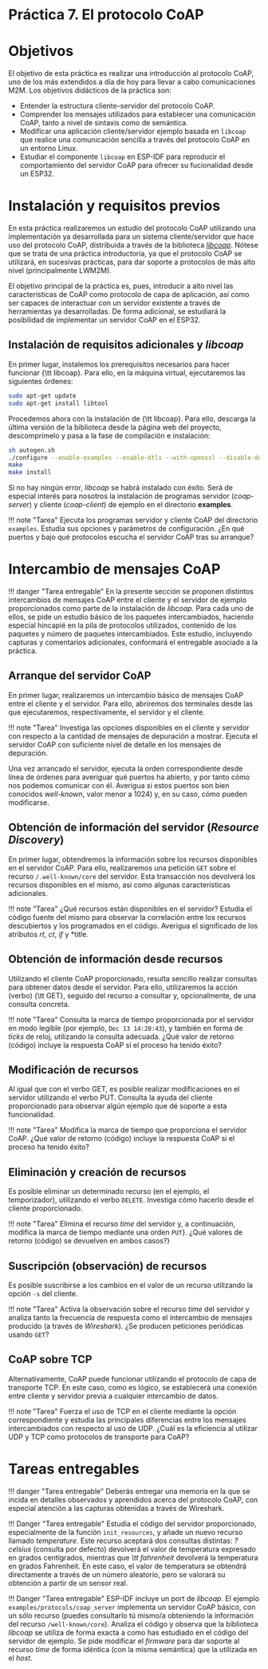 # Práctica 7. El protocolo CoAP

# Objetivos

El objetivo de esta práctica es realizar una introducción al protocolo
CoAP, uno de los más extendidos a día de hoy para llevar a cabo comunicaciones
M2M. Los objetivos didácticos de la práctica son:

* Entender la estructura cliente-servidor del protocolo CoAP.
* Comprender los mensajes utilizados para establecer una comunicación CoAP, 
tanto a nivel de sintaxis como de semántica.
* Modificar una aplicación cliente/servidor ejemplo basada en `libcoap` que realice una comunicación 
sencilla a través del protocolo CoAP en un entorno Linux.
* Estudiar el componente `libcoap` en ESP-IDF para reproducir el comportamiento
del servidor CoAP para ofrecer su fucionalidad desde un ESP32. 


# Instalación y requisitos previos

En esta práctica realizaremos un estudio del protocolo CoAP utilizando una 
implementación ya desarrollada para un sistema cliente/servidor que hace uso
del protocolo CoAP, distribuida a través de la biblioteca [*libcoap*](https://libcoap.net). 
Nótese que se trata de una práctica introductoria, ya
que el protocolo CoAP se utilizará, en sucesivas prácticas, para dar soporte
a protocolos de más alto nivel (principalmente LWM2M).

El objetivo principal de la práctica es, pues, introducir a alto nivel las 
características de CoAP como protocolo de capa de aplicación, así como ser
capaces de interactuar con un servidor existente a través de herramientas
ya desarrolladas. De forma adicional, se estudiará la posibilidad de 
implementar un servidor CoAP en el ESP32.

## Instalación de requisitos adicionales y *libcoap*

En primer lugar, instalemos los prerequisitos necesarios para hacer funcionar
{\tt libcoap}. Para ello, en la máquina virtual, ejecutaremos las siguientes
órdenes:

```sh
sudo apt-get update
sudo apt-get install libtool
```

Procedemos ahora con la instalación de {\tt libcoap}. Para ello, descarga la última
versión de la biblioteca desde la página web del proyecto, descomprímelo y pasa a la
fase de compilación e instalación:

```sh
sh autogen.sh
./configure --enable-examples --enable-dtls --with-openssl --disable-documentation
make
make install
```

Si no hay ningún error, *libcoap* se habrá instalado con éxito. Será de especial
interés para nosotros la instalación de programas servidor (*coap-server*)
y cliente (*coap-client*) de ejemplo en el directorio **examples**.

!!! note "Tarea"
    Ejecuta los programas servidor y cliente CoAP del directorio `examples`. 
    Estudia sus opciones y parámetros de configuración. 
    ¿En qué puertos y bajo qué protocolos escucha el servidor CoAP tras su
    arranque?

# Intercambio de mensajes CoAP

!!! danger "Tarea entregable"
    En la presente sección se proponen
    distintos intercambios de mensajes CoAP entre el cliente y el servidor de ejemplo
    proporcionados como parte de la instalación de *libcoap*. Para cada uno de ellos,
    se pide un estudio básico de los paquetes intercambiados, haciendo especial hincapié
    en la pila de protocolos utilizados, contenido de los paquetes y número de paquetes
    intercambiados. Este estudio, incluyendo capturas y comentarios adicionales, 
    conformará el entregable asociado a la práctica.

## Arranque del servidor CoAP

En primer lugar, realizaremos un intercambio básico de mensajes CoAP entre el
cliente y el servidor. Para ello, abriremos dos terminales desde las que ejecutaremos,
respectivamente, el servidor y el cliente. 

!!! note "Tarea"
    Investiga las opciones disponibles
    en el cliente y servidor con respecto a la cantidad de mensajes de depuración a mostrar.
    Ejecuta el servidor CoAP con suficiente nivel de detalle en los mensajes de depuración.

Una vez arrancado el servidor, ejecuta la orden correspondiente desde línea de 
órdenes para averiguar qué puertos ha abierto, y por tanto cómo nos podemos comunicar
con él. Averigua si estos puertos son bien conocidos *well-known*, valor menor a 1024) y, en su caso,
cómo pueden modificarse.

## Obtención de información del servidor (*Resource Discovery*)

En primer lugar, obtendremos la información sobre los recursos disponibles en el
servidor CoAP. Para ello, realizaremos una petición `GET` sobre el recurso
`/.well-known/core` del servidor. Esta transacción nos devolverá los recursos
disponibles en el mismo, así como algunas características adicionales.

!!! note "Tarea"
    ¿Qué recursos están disponibles
    en el servidor? Estudia el código fuente del mismo para observar la correlación entre
    los recursos descubiertos y los programados en el código. Averigua el significado 
    de los atributos *rt*, *ct*, *if* y *title.

## Obtención de información desde recursos

Utilizando el cliente CoAP proporcionado, resulta sencillo realizar consultas para 
obtener datos desde el servidor. Para ello, utilizaremos la acción (verbo) {\tt GET},
seguido del recurso a consultar y, opcionalmente, de una consulta concreta. 

!!! note "Tarea"
    Consulta la marca de tiempo
    proporcionada por el servidor en modo legible (por ejemplo, `Dec 13 14:20:43`), y
    también en forma de *ticks* de reloj, utilizando la consulta adecuada. ¿Qué valor 
    de retorno (código) incluye la respuesta CoAP si el proceso ha tenido éxito?

## Modificación de recursos

Al igual que con el verbo GET, es posible realizar modificaciones en el servidor 
utilizando el verbo PUT. Consulta la ayuda del cliente proporcionado para observar
algún ejemplo que dé soporte a esta funcionalidad.

!!! note "Tarea"
    Modifica la marca de tiempo que proporciona el servidor CoAP. 
    ¿Qué valor de retorno (código) incluye la respuesta CoAP si el proceso ha tenido éxito?

## Eliminación y creación de recursos

Es posible eliminar un determinado recurso (en el ejemplo, el temporizador), utilizando
el verbo `DELETE`. Investiga cómo hacerlo desde el cliente proporcionado.

!!! note "Tarea"
    Elimina el recurso *time* del servidor y, a continuación, modifica la marca de tiempo mediante una orden
    `PUT`}. ¿Qué valores de retorno (código) se devuelven en ambos casos?}

## Suscripción (observación) de recursos

Es posible suscribirse a los cambios en el valor de un recurso utilizando la opción
`-s` del cliente. 

!!! note "Tarea"
    Activa la observación sobre el recurso *time* del servidor y analiza tanto la
    frecuencia de respuesta como el intercambio de mensajes producido (a través
    de *Wireshark*). ¿Se producen peticiones periódicas usando `GET`?

## CoAP sobre TCP

Alternativamente, CoAP puede funcionar utilizando el protocolo de capa de transporte
TCP. En este caso, como es lógico, se establecerá una conexión entre cliente y servidor
previa a cualquier intercambio de datos.

!!! note "Tarea"
    Fuerza el uso de TCP en el cliente mediante la opción correspondiente y estudia las principales diferencias entre
    los mensajes intercambiados con respecto al uso de UDP.
    ¿Cuál es la eficiencia al utilizar UDP y TCP como protocolos de transporte para CoAP?

# Tareas entregables

!!! danger "Tarea entregable"
    Deberás entregar una memoria en la que
    se incida en detalles observados y aprendidos acerca del protocolo CoAP, con
    especial atención a las capturas obtenidas a través de Wireshark.

!!! Danger "Tarea entregable"
    Estudia el código del servidor proporcionado, especialmente de la función
    `init_resources`, y añade un nuevo recurso llamado *temperature*. 
    Este recurso aceptará dos consultas distintas: *?celsius* (consulta por defecto)
    devolverá el valor de temperatura expresado en grados centígrados, mientras que
    *\tt fahrenheit* devolverá la temperatura en grados Fahrenheit. En este caso, el valor
    de temperatura se obtendrá directamente a través de un número aleatorio, pero se
    valorará su obtención a partir de un sensor real.

!!! Danger "Tarea entregable"
    ESP-IDF incluye un port de *libcoap*. El ejemplo 
    `examples/protocols/coap_server` implementa un servidor CoAP básico, con 
    un sólo recurso (puedes consultarlo tú mismo/a obteniendo la información
    del recurso `/well-known/core`). Analiza el código y observa que la 
    biblioteca *libcoap* se utiliza de forma exacta a como has estudiado
    en el código del servidor de ejemplo. Se pide modificar el *firmware*
    para dar soporte al recurso *time* de forma idéntica (con la misma 
    semántica) que la utilizada en el *host*.



